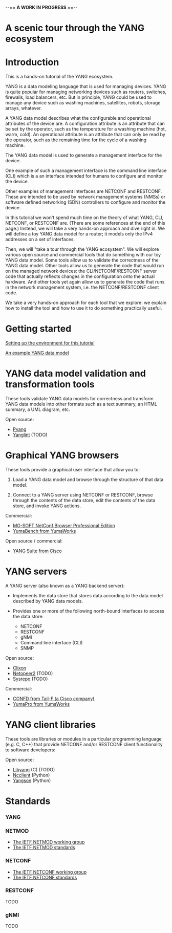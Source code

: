--== **A WORK IN PROGRESS** ==--

# A scenic tour through the YANG ecosystem

# Introduction

This is a hands-on tutorial of the YANG ecosystem.

YANG is a data modeling language that is used for managing devices.
YANG is quite popular for managing networking devices such as routers, switches, firewalls,
load balancers, etc.
But in principle, YANG could be used to manage any device such as
washing machines, satellites, robots, storage arrays, whatever.

A YANG data model describes what the configurable and operational attributes of the device are.
A configuration attribute is an attribute that can be set by the operator, such as the temperature
for a washing machine (hot, warm, cold).
An operational attribute is an attribute that can only be read by the operator, such as the
remaining time for the cycle of a washing machine.

The YANG data model is used to generate a management interface for the device.

One example of such a management interface is the command line interface (CLI) which is a
an interface intended for humans to configure and monitor the device.

Other examples of management interfaces are NETCONF and RESTCONF. These are intended to be used
by network management systems (NMSs) or software defined networking (SDN) controllers to configure
and monitor the device.

In this tutorial we won't spend much time on the theory of what YANG, CLI, NETCONF, or RESTCONF
are. (There are some references at the end of this page.)
Instead, we will take a very hands-on approach and dive right in. We will define a toy YANG
data model for a router; it models only the IPv4 addresses on a set of interfaces.

Then, we will "take a tour through the YANG ecosystem". We will explore various open source and
commercial tools that do something with our toy YANG data model. Some tools allow us to validate
the correctness of the YANG data model. Other tools allow us to generate the code that would run
on the managed network devices: the CLI/NETCONF/RESTCONF server code that actually reflects
changes in the configuration onto the actual hardware. And other tools yet again allow us to
generate the code that runs in the network management system, i.e. the NETCONF/RESTCONF client
code.

We take a very hands-on approach for each tool that we explore: we explain how to install the tool
and how to use it to do something practically useful.

# Getting started

[Setting up the environment for this tutorial](docs/tutorial-install.md)

[An example YANG data model](docs/example-yang-data-model.md)

# YANG data model validation and transformation tools

These tools validate YANG data models for correctness and transform YANG data models into other
formats such as a text summary, an HTML summary, a UML diagram, etc.

Open source:
* [Pyang](docs/pyang.md)
* [Yanglint](https://www.mankier.com/1/yanglint) (TODO)

# Graphical YANG browsers

These tools provide a graphical user interface that allow you to:

1. Load a YANG data model and browse through the structure of that data model.

2. Connect to a YANG server using NETCONF or RESTCONF, browse through the contents of the data
   store, edit the contents of the data store, and invoke YANG actions.

Commercial:
* [MG-SOFT NetConf Browser Professional Edition](docs/mg-soft-browser.md)
* [YumaBench from YumaWorks](docs/yumabench.md)

Open source / commercial:
* [YANG Suite from Cisco](docs/yang-suite.md)

# YANG servers

A YANG server (also known as a YANG backend server):

* Implements the data store that stores data according to the data model described by YANG
  data models.

* Provides one or more of the following north-bound interfaces to access the data store:
  * NETCONF
  * RESTCONF
  * gNMI
  * Command line interface (CLI)
  * SNMP

Open source:
* [Clixon](docs/clixon.md)
* [Netopeer2](https://github.com/CESNET/netopeer2) (TODO)
* [Sysrepo](https://github.com/sysrepo/sysrepo) (TODO)

Commercial:
* [CONFD from Tail-F (a Cisco company)](docs/confd.md)
* [YumaPro from YumaWorks](docs/yumapro.md)

# YANG client libraries

These tools are libraries or modules in a particular programming language (e.g. C, C++)
that provide NETCONF and/or RESTCONF client functionality to software developers:

Open source:
* [Libyang](https://netopeer.liberouter.org/doc/libyang/devel/html/) (C) (TODO)
* [Ncclient](docs/ncclient.md) (Python)
* [Yangson](https://yangson.labs.nic.cz/) (Python)

# Standards

### YANG

### NETMOD

* [The IETF NETMOD working group](https://datatracker.ietf.org/wg/netmod/about/)
* [The IETF NETMOD standards](https://datatracker.ietf.org/wg/netmod/documents/)

### NETCONF

* [The IETF NETCONF working group](https://datatracker.ietf.org/wg/netconf/about/)
* [The IETF NETCONF standards](https://datatracker.ietf.org/wg/netconf/documents/)

### RESTCONF

TODO

### gNMI

TODO
